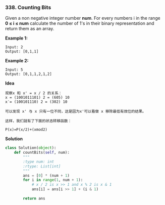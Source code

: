 ### 338. Counting Bits

Given a non negative integer number **num**. For every numbers i in the range **0 ≤ i ≤ num** calculate the number of 1's in their binary representation and return them as an array.

**Example 1:**
```
Input: 2
Output: [0,1,1]
```

**Example 2:**
```
Input: 5
Output: [0,1,1,2,1,2]
```

**Idea**
```
观察x 和 x' = x / 2 的关系：
x = (1001011101) 2 = (605) 10
x′= (100101110) 2 = (302) 10
​ 
​可以发现 x' 与 x 只有一位不同，这是因为x'可以看做 x 移除最低有效位的结果。

这样，我们就有了下面的状态转移函数：

P(x)=P(x/2)+(xmod2)
```

**Solution**
```Python
class Solution(object):
    def countBits(self, num):
        """
        :type num: int
        :rtype: List[int]
        """
        ans = [0] * (num + 1)
        for i in range(1, num + 1):
            # x / 2 is x >> 1 and x % 2 is x & 1
            ans[i] = ans[i >> 1] + (i & 1)
        
        return ans
```